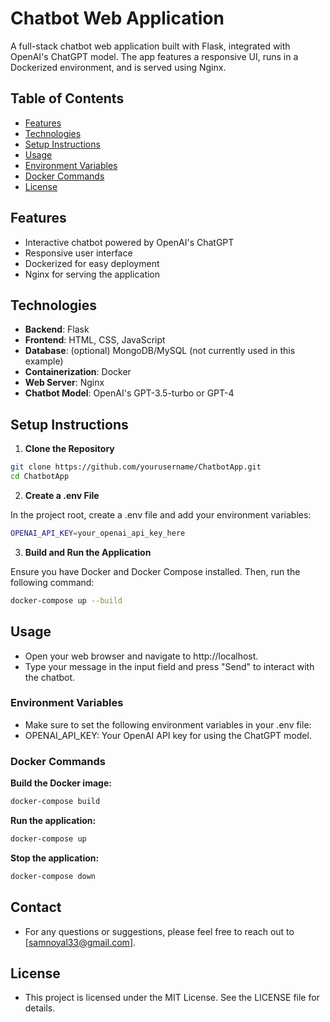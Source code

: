 # Chatbot Web Application

A full-stack chatbot web application built with Flask, integrated with OpenAI's ChatGPT model. The app features a responsive UI, runs in a Dockerized environment, and is served using Nginx.

## Table of Contents

- [Features](#features)
- [Technologies](#technologies)
- [Setup Instructions](#setup-instructions)
- [Usage](#usage)
- [Environment Variables](#environment-variables)
- [Docker Commands](#docker-commands)
- [License](#license)

## Features

- Interactive chatbot powered by OpenAI's ChatGPT
- Responsive user interface
- Dockerized for easy deployment
- Nginx for serving the application

## Technologies

- **Backend**: Flask
- **Frontend**: HTML, CSS, JavaScript
- **Database**: (optional) MongoDB/MySQL (not currently used in this example)
- **Containerization**: Docker
- **Web Server**: Nginx
- **Chatbot Model**: OpenAI's GPT-3.5-turbo or GPT-4

## Setup Instructions

1. **Clone the Repository**

```bash
git clone https://github.com/yourusername/ChatbotApp.git
cd ChatbotApp
```
2. **Create a .env File**
   
In the project root, create a .env file and add your environment variables:
```bash
OPENAI_API_KEY=your_openai_api_key_here
```

3. **Build and Run the Application**
   
Ensure you have Docker and Docker Compose installed. Then, run the following command:
```bash
docker-compose up --build
```

## Usage
   - Open your web browser and navigate to http://localhost.
   - Type your message in the input field and press "Send" to interact with the chatbot.
### Environment Variables
   - Make sure to set the following environment variables in your .env file:
   - OPENAI_API_KEY: Your OpenAI API key for using the ChatGPT model.
### Docker Commands
**Build the Docker image:**
```bash
docker-compose build
```
**Run the application:**
```bash
docker-compose up
```
**Stop the application:**
```bash
docker-compose down
```

## Contact
- For any questions or suggestions, please feel free to reach out to [samnoyal33@gmail.com].

## License
- This project is licensed under the MIT License. See the LICENSE file for details.

